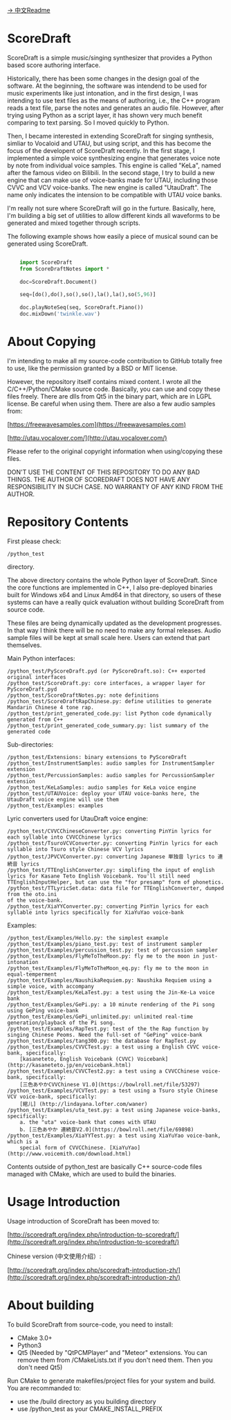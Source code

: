 [-> 中文Readme](https://github.com/fynv/ScoreDraft/blob/master/README_cn.md)

ScoreDraft
================
ScoreDraft is a simple music/singing synthesizer that provides a Python based 
score authoring interface. 

Historically, there has been some changes in the design goal of the software.
At the beginning, the software was intendend to be used for music experiments 
like just intonation, and in the first design, I was intending to use text 
files as the means of authoring, i.e., the C++ program reads a text file, 
parse the notes and generates an audio file. However, after trying using
Python as a script layer, it has shown very much benefit comparing to text 
parsing. So I moved quickly to Python.

Then, I became interested in extending ScoreDraft for singing synthesis, simliar 
to Vocaloid and UTAU, but using script, and this has become the focus of the 
developent of ScoreDraft recently. In the first stage, I implemented a simple
voice synthesizing engine that generates voice note by note from individual voice
samples. This engine is called "KeLa", named after the famous video on Bilibili.
In the second stage, I try to build a new engine that can make use of voice-banks 
made for UTAU, including those CVVC and VCV voice-banks. The new engine is called 
"UtauDraft". The name only indicates the intension to be compatible with UTAU voice
banks.

I'm really not sure where ScoreDraft will go in the furture. Basically, here, 
I'm building a big set of utilities to allow different kinds all waveforms to
be generated and mixed together through scripts. 

The following example shows how easily a piece of musical sound can be generated
using ScoreDraft.


```Python

	import ScoreDraft
	from ScoreDraftNotes import *
	
	doc=ScoreDraft.Document()
	
	seq=[do(),do(),so(),so(),la(),la(),so(5,96)]
	
	doc.playNoteSeq(seq, ScoreDraft.Piano())
	doc.mixDown('twinkle.wav')

```

# About Copying

I'm intending to make all my source-code contribution to GitHub totally free to 
use, like the permission granted by a BSD or MIT license.

However, the repository itself contains mixed content. I wrote all the 
C/C++/Python/CMake source code. Basically, you can use and copy these files freely.
There are dlls from Qt5 in the binary part, which are in LGPL license. 
Be careful when using them. There are also a few audio samples from:

[https://freewavesamples.com](https://freewavesamples.com)

[http://utau.vocalover.com/](http://utau.vocalover.com/)

Please refer to the original copyright information when using/copying these files.

DON'T USE THE CONTENT OF THIS REPOSITORY TO DO ANY BAD THINGS.
THE AUTHOR OF SCOREDRAFT DOES NOT HAVE ANY RESPONSIBILITY IN SUCH CASE.
NO WARRANTY OF ANY KIND FROM THE AUTHOR.


# Repository Contents

First please check: 

	/python_test 

directory.

The above directory contains the whole Python layer of ScoreDraft. Since the core
functions are implemented in C++, I also pre-deployed binaries built for Windows x64
and Linux Amd64 in that directory, so users of these systems can have a really quick 
evaluation without building ScoreDraft from source code.

These files are being dynamically updated as the development progresses. In that way
I think there will be no need to make any formal releases. Audio sample files will
be kept at small scale here. Users can extend that part themselves.

Main Python interfaces:

	/python_test/PyScoreDraft.pyd (or PyScoreDraft.so): C++ exported original interfaces
	/python_test/ScoreDraft.py: core interfaces, a wrapper layer for PyScoreDraft.pyd
	/python_test/ScoreDraftNotes.py: note definitions
	/python_test/ScoreDraftRapChinese.py: define utilities to generate Mandarin Chinese 4 tone rap.
	/python_test/print_generated_code.py: list Python code dynamically generated from C++ 
	/python_test/print_generated_code_summary.py: list summary of the generated code 

Sub-directories:

	/python_test/Extensions: binary extensions to PyScoreDraft
	/python_test/InstrumentSamples: audio samples for InstrumentSampler extension
	/python_test/PercussionSamples: audio samples for PercussionSampler extension
	/python_test/KeLaSamples: audio samples for KeLa voice engine 
	/python_test/UTAUVoice: deploy your UTAU voice-banks here, the UtauDraft voice engine will use them
	/python_test/Examples: examples 

Lyric converters used for UtauDraft voice engine:

	/python_test/CVVCChineseConverter.py: converting PinYin lyrics for each syllable into CVVCChinese lyrics
	/python_test/TsuroVCVConverter.py: converting PinYin lyrics for each syllable into Tsuro style Chinese VCV lyrics
	/python_test/JPVCVConverter.py: converting Japanese 単独音 lyrics to 連続音 lyrics
	/python_test/TTEnglishConverter.py: simplifing the input of english lyrics for Kasane Teto English Voicebank. You'll still need TTEnglishInputHelper, but can use the "for presamp" form of phonetics.
	/python_test/TTLyricSet.data: data file for TTEnglishConverter, dumped from the oto.ini
	of the voice-bank.
	/python_test/XiaYYConverter.py: converting PinYin lyrics for each syllable into lyrics specifically for XiaYuYao voice-bank

Examples:

	/python_test/Examples/Hello.py: the simplest example
	/python_test/Examples/piano_test.py: test of instrument sampler
	/python_test/Examples/percussion_test.py: test of percussion sampler
	/python_test/Examples/FlyMeToTheMoon.py: fly me to the moon in just-intonation
	/python_test/Examples/FlyMeToTheMoon_eq.py: fly me to the moon in equal-temperment
	/python_test/Examples/NaushikaRequiem.py: Naushika Requiem using a simple voice, with accompany
	/python_test/Examples/KeLaTest.py: a test using the Jin-Ke-La voice bank
	/python_test/Examples/GePi.py: a 10 minute rendering of the Pi song using GePing voice-bank
	/python_test/Examples/GePi_unlimited.py: unlimited real-time generation/playback of the Pi song. 
	/python_test/Examples/RapTest.py: test of the the Rap function by singing Chinese Peoms. Need the full-set of "GePing" voice-bank
	/python_test/Examples/tang300.py: the database for RapTest.py
	/python_test/Examples/CVVCTest.py: a test using a English CVVC voice-bank, specifically:
		[kasaneteto, English Voicebank (CVVC) Voicebank](http://kasaneteto.jp/en/voicebank.html)
	/python_test/Examples/CVVCTest2.py: a test using a CVVCChinese voice-bank, specifically:
		[三色あやかCVVChinese V1.0](https://bowlroll.net/file/53297)
	/python_test/Examples/VCVTest.py: a test using a Tsuro style Chinese VCV voice-bank, specifically:
		[綰儿] (http://lindayana.lofter.com/waner)
	/python_test/Examples/uta_test.py: a test using Japanese voice-banks, specifically:
		a. the "uta" voice-bank that comes with UTAU
		b. [三色あやか 連続音V2.0](https://bowlroll.net/file/69898)
	/python_test/Examples/XiaYYTest.py: a test using XiaYuYao voice-bank, which is a 
        special form of CVVCChinese. [XiaYuYao](http://www.voicemith.com/download.html)

Contents outside of python_test are basically C++ source-code files managed with CMake, 
which are used to build the binaries.

# Usage Introduction

Usage introduction of ScoreDraft has been moved to:

[http://scoredraft.org/index.php/introduction-to-scoredraft/](http://scoredraft.org/index.php/introduction-to-scoredraft/)

Chinese version (中文使用介绍）:

[http://scoredraft.org/index.php/scoredraft-introduction-zh/](http://scoredraft.org/index.php/scoredraft-introduction-zh/)

# About building

To build ScoreDraft from source-code, you need to install:

* CMake 3.0+
* Python3
* Qt5 (Needed by "QtPCMPlayer“ and "Meteor" extensions. You can remove them from /CMakeLists.txt if you don't need them. Then you don't need Qt5)

Run CMake to generate makefiles/project files for your system and build.
You are recommanded to:

* use the /build directory as you building directory
* use /python_test as your CMAKE_INSTALL_PREFIX


